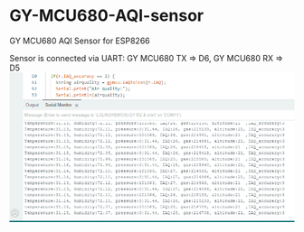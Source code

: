 # GY-MCU680-AQI-sensor
GY MCU680 AQI Sensor for ESP8266

Sensor is connected via UART: GY MCU680 TX => D6, GY MCU680 RX => D5
![ALT TEXT](https://github.com/kakopappa/GY-MCU680-AQI-sensor/blob/main/assets/Screenshot%202023-09-14%20085207.png)
